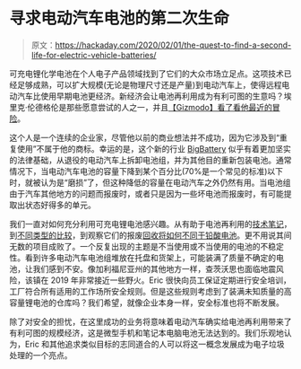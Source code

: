 # 寻求电动汽车电池的第二次生命

> 原文：<https://hackaday.com/2020/02/01/the-quest-to-find-a-second-life-for-electric-vehicle-batteries/>

可充电锂化学电池在个人电子产品领域找到了它们的大众市场立足点。这项技术已经足够成熟，可以扩大规模(无论是物理尺寸还是产量)到电动汽车上，使得远程电动汽车比使用早期电池更经济。新经济会让电池再利用成为有利可图的生意吗？埃里克·伦德格伦是那些愿意尝试的人之一，并且[【Gizmodo】看了看他最近的冒险](https://gizmodo.com/a-recycling-renegade-is-out-of-prison-and-ready-to-tack-1840417556)。

这个人是一个连续的企业家，尽管他以前的商业想法并不成功，因为它涉及到“重复使用”不属于他的商标。幸运的是，这个新的行业 [BigBattery](https://bigbattery.com/) 似乎有着更加坚实的法律基础，从退役的电动汽车上拆卸电池组，并为其他目的重新包装电池。通常情况下，当电动汽车电池的容量下降到某个百分比(70%是一个常见的标准)以下时，就被认为是“磨损”了，但这种降低的容量在电动汽车之外仍然有用。当电池组由于汽车其他地方的问题而报废时，或者只是因为一些坏电池而报废时，有可能提取出状态好得多的单元。

我们一直对如何充分利用可充电锂电池感兴趣。从有助于电池再利用的[技术笔记](https://hackaday.com/2013/09/26/maxim-app-note-reuses-lithium-ion-cells-plus-extras/)，到[不同类型的比较](https://hackaday.com/2020/01/07/choosing-the-right-battery-for-your-electric-vehicle-build/)，到观察它们的报废[回收将如何不同于铅酸电池](https://hackaday.com/2018/07/16/getting-the-lead-out-of-lithium-battery-recycling/)。更不用说其间无数的项目成败了。一个反复出现的主题是不当使用或不当使用的电池的不稳定性。看到许多电动汽车电池组堆放在托盘和货架上，可能装满了质量不确定的电池，让我们感到不安。像加利福尼亚州的其他地方一样，查茨沃思也面临地震风险，该镇在 2019 年非常接近一些野火。Eric 很快向员工保证定期进行安全培训，工厂符合所有适用的工作场所安全规则。但是这些规则考虑到了装满未知质量的高容量锂电池的仓库吗？我们希望，就像企业本身一样，安全标准也将不断发展。

除了对安全的担忧，在这里成功的业务将意味着电动汽车确实给电池再利用带来了有利可图的规模经济，这是微型手机和笔记本电脑电池无法达到的。我们乐观地认为，Eric 和其他追求类似目标的志同道合的人可以将这一概念发展成为电子垃圾处理的一个亮点。